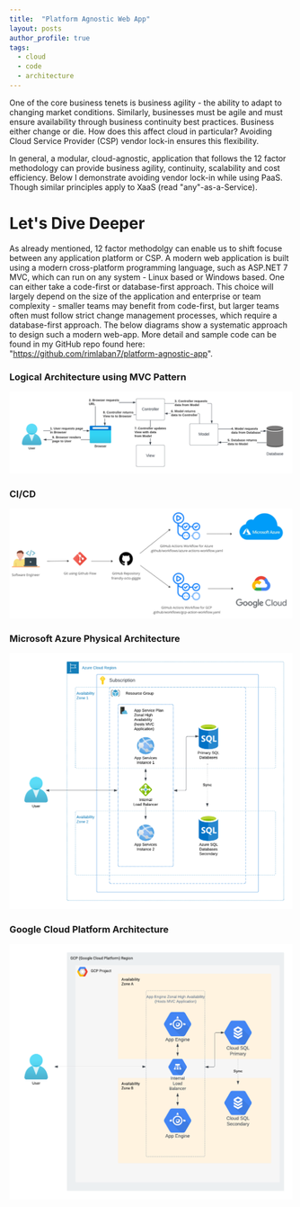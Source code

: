 ```yaml
---
title:  "Platform Agnostic Web App"
layout: posts
author_profile: true
tags:
  - cloud
  - code
  - architecture
---
```


One of the core business tenets is business agility - the ability to adapt to changing market conditions. Similarly, businesses must be agile and must ensure availability through business continuity best practices.  Business either change or die.  How does this affect cloud in particular?  Avoiding Cloud Service Provider (CSP) vendor lock-in ensures this flexibility. 

In general, a modular, cloud-agnostic, application that follows the 12 factor methodology can provide business agility, continuity, scalability and cost efficiency.  Below I demonstrate avoiding vendor lock-in while using PaaS.  Though similar principles apply to XaaS (read "any"-as-a-Service). 

# Let's Dive Deeper
As already mentioned, 12 factor methodolgy can enable us to shift focuse between any application platform or CSP.  A modern web application is built using a modern cross-platform programming language, such as ASP.NET 7 MVC, which can run on any system - Linux based or Windows based.  One can either take a code-first or database-first approach.  This choice will largely depend on the size of the application and enterprise or team complexity - smaller teams may benefit from code-first, but larger teams often must follow strict change management processes, which require a database-first approach.  The below diagrams show a systematic approach to design such a modern web-app.  More detail and sample code can be found in my GitHub repo found here: "https://github.com/rimlaban7/platform-agnostic-app". 

### Logical Architecture using MVC Pattern
![Logical Architecture](https://github.com/RoadToCloud/roadtocloud.github.io/blob/main/assets/images/platform-agnostic-mvc-architecture.png)

### CI/CD
![CI/CD](https://github.com/RoadToCloud/roadtocloud.github.io/blob/main/assets/images/platform-agnostic-ci-cd-flow.png)

### Microsoft Azure Physical Architecture
![Microsoft Azure Physical Architecture](https://github.com/RoadToCloud/roadtocloud.github.io/blob/main/assets/images/platform-agnostic-azure-architecture.png)

### Google Cloud Platform Architecture
![Google Cloud Platform Architecture](https://github.com/RoadToCloud/roadtocloud.github.io/blob/main/assets/images/platform-agnostic-gcp-architecture.png)
